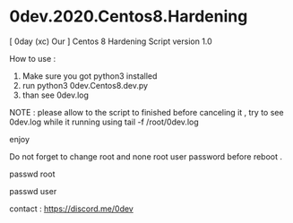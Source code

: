 # 0dev.2020.Centos8.Hardening

[ 0day (xc) Our ] Centos 8 Hardening Script version 1.0

How to use : 

1. Make sure you got python3 installed
2. run python3 0dev.Centos8.dev.py
3. than see 0dev.log


NOTE : please allow to the script to finished before canceling it , try to see 0dev.log while it running using tail -f /root/0dev.log

enjoy

Do not forget to change root and none root user password before reboot .

passwd root

passwd user


contact : https://discord.me/0dev
